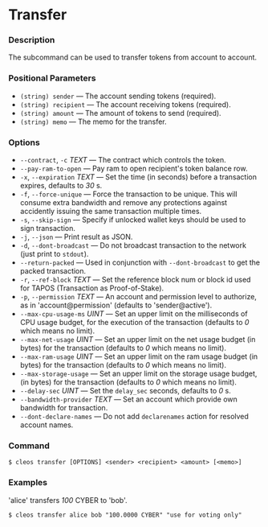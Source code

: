 # Transfer

### Description
The subcommand can be used to transfer tokens from account to account.

### Positional Parameters
 * `(string) sender` — The account sending tokens (required).
 * `(string) recipient` — The account receiving tokens (required).
 * `(string) amount` — The amount of tokens to send (required).
 * `(string) memo` — The memo for the transfer.

### Options
 * `--contract`, `-c` *TEXT* — The contract which controls the token.
 * `--pay-ram-to-open` — Pay ram to open recipient's token balance row.
 * `-x`, `--expiration` *TEXT* — Set the time (in seconds) before a transaction expires, defaults to *30* s.
 * `-f`, `--force-unique` — Force the transaction to be unique. This will consume extra bandwidth and remove any protections against accidently issuing the same transaction multiple times.
 * `-s`, `--skip-sign` — Specify if unlocked wallet keys should be used to sign transaction.
 * `-j`, `--json` — Print result as JSON.
 * `-d`, `--dont-broadcast` — Do not broadcast transaction to the network (just print to `stdout`).
 * `--return-packed` — Used in conjunction with `--dont-broadcast` to get the packed transaction.
 * `-r`, `--ref-block` *TEXT* — Set the reference block num or block id used for TAPOS (Transaction as Proof-of-Stake).
 * `-p`, `--permission` *TEXT* — An account and permission level to authorize, as in 'account@permission' (defaults to 'sender@active').
 * `--max-cpu-usage-ms` *UINT* — Set an upper limit on the milliseconds of CPU usage budget, for the execution of the transaction (defaults to *0* which means no limit).
 * `--max-net-usage` *UINT* — Set an upper limit on the net usage budget (in bytes) for the transaction (defaults to *0* which means no limit).
 * `--max-ram-usage` *UINT* — Set an upper limit on the ram usage budget (in bytes) for the transaction (defaults to *0* which means no limit).
 * `--max-storage-usage` — Set an upper limit on the storage usage budget, (in bytes) for the transaction (defaults to *0* which means no limit).
 * `--delay-sec` *UINT* — Set the `delay_sec` seconds, defaults to *0* s.
 * `--bandwidth-provider` *TEXT* — Set an account which provide own bandwidth for transaction.
 * `--dont-declare-names` — Do not add `declarenames` action for resolved account names.

### Command
```
$ cleos transfer [OPTIONS] <sender> <recipient> <amount> [<memo>]
```

### Examples
'alice' transfers *100* CYBER to 'bob'.
```
$ cleos transfer alice bob "100.0000 CYBER" "use for voting only"
```
